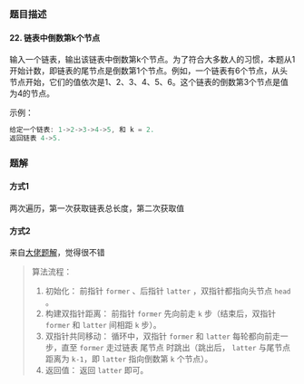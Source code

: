 ### 题目描述
#### 22. 链表中倒数第k个节点
输入一个链表，输出该链表中倒数第k个节点。为了符合大多数人的习惯，本题从1开始计数，即链表的尾节点是倒数第1个节点。例如，一个链表有6个节点，从头节点开始，它们的值依次是1、2、3、4、5、6。这个链表的倒数第3个节点是值为4的节点。

示例：
```kotlin
给定一个链表: 1->2->3->4->5, 和 k = 2.
返回链表 4->5.
```

### 题解
#### 方式1 
两次遍历，第一次获取链表总长度，第二次获取值

#### 方式2
来自[大佬题解](https://leetcode-cn.com/problems/lian-biao-zhong-dao-shu-di-kge-jie-dian-lcof/solution/mian-shi-ti-22-lian-biao-zhong-dao-shu-di-kge-j-11/)，觉得很不错

>算法流程：
>1. 初始化： 前指针 `former` 、后指针 `latter` ，双指针都指向头节点 `head​`。
>2. 构建双指针距离： 前指针 `former` 先向前走 `k` 步（结束后，双指针 `former` 和 `latter` 间相距 `k` 步）。
>3. 双指针共同移动： 循环中，双指针 `former` 和 `latter` 每轮都向前走一步，直至 `former` 走过链表 尾节点 时跳出（跳出后， `latter` 与尾节点距离为 `k-1`，即 `latter` 指向倒数第 `k` 个节点）。
>4. 返回值： 返回 `latter` 即可。


